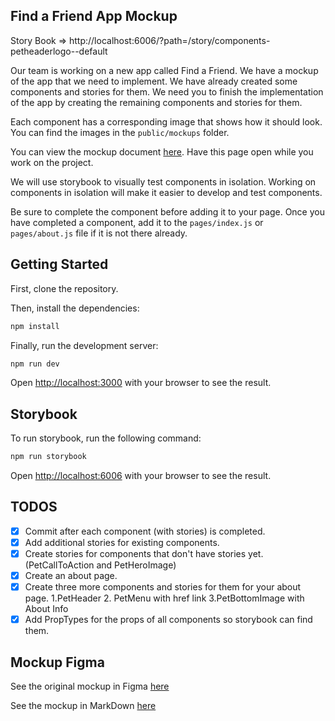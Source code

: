 ## Find a Friend App Mockup

Story Book => http://localhost:6006/?path=/story/components-petheaderlogo--default 

Our team is working on a new app called Find a Friend. We have a mockup of the app that we need to implement. We have already created some components and stories for them. We need you to finish the implementation of the app by creating the remaining components and stories for them.

Each component has a corresponding image that shows how it should look. You can find the images in the `public/mockups` folder.

You can view the mockup document [here](public/mockups/README.md). Have this page open while you work on the project.

We will use storybook to visually test components in isolation. Working on components in isolation will make it easier to develop and test components.

Be sure to complete the component before adding it to your page. Once you have completed a component, add it to the `pages/index.js` or `pages/about.js` file if it is not there already.

## Getting Started

First, clone the repository.

Then, install the dependencies:

```bash
npm install
```

Finally, run the development server:

```bash
npm run dev
```

Open [http://localhost:3000](http://localhost:3000) with your browser to see the result.

## Storybook

To run storybook, run the following command:

```bash
npm run storybook
```

Open [http://localhost:6006](http://localhost:6006) with your browser to see the result.

## TODOS

- [x] Commit after each component (with stories) is completed.
- [x] Add additional stories for existing components.
- [x] Create stories for components that don't have stories yet. (PetCallToAction and PetHeroImage)
- [x] Create an about page.
- [x] Create three more components and stories for them for your about page. 1.PetHeader 2. PetMenu with href link 3.PetBottomImage with About Info 
- [x] Add PropTypes for the props of all components so storybook can find them.

## Mockup Figma

See the original mockup in Figma [here](https://www.figma.com/community/file/1220006040435238030/find-a-friend-app)

See the mockup in MarkDown [here](public/mockups/README.md)
